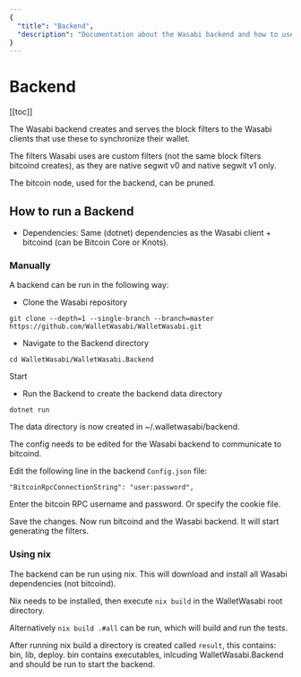 ```yaml
---
{
  "title": "Backend",
  "description": "Documentation about the Wasabi backend and how to use it.This is the Wasabi documentation, an archive of knowledge about the open-source, non-custodial and privacy-focused Bitcoin wallet for desktop."
}
---
```


# Backend

[[toc]]


The Wasabi backend creates and serves the block filters to the Wasabi clients that use these to synchronize their wallet.

The filters Wasabi uses are custom filters (not the same block filters bitcoind creates), as they are native segwit v0 and native segwit v1 only.

The bitcoin node, used for the backend, can be pruned.

## How to run a Backend

- Dependencies:
Same (dotnet) dependencies as the Wasabi client + bitcoind (can be Bitcoin Core or Knots).

### Manually

A backend can be run in the following way:

- Clone the Wasabi repository

```
git clone --depth=1 --single-branch --branch=master https://github.com/WalletWasabi/WalletWasabi.git
```

- Navigate to the Backend directory

```
cd WalletWasabi/WalletWasabi.Backend
```

Start 
- Run the Backend to create the backend data directory
``` 
dotnet run
```

The data directory is now created in ~/.walletwasabi/backend.

The config needs to be edited for the Wasabi backend to communicate to bitcoind.

Edit the following line in the backend `Config.json` file:
```
"BitcoinRpcConnectionString": "user:password",
```

Enter the bitcoin RPC username and password.
Or specify the cookie file.

Save the changes.
Now run bitcoind and the Wasabi backend.
It will start generating the filters.

### Using nix

The backend can be run using nix.
This will download and install all Wasabi dependencies (not bitcoind).

Nix needs to be installed, then execute `nix build` in the WalletWasabi root directory.

Alternatively `nix build .#all` can be run, which will build and run the tests.

After running nix build a directory is created called `result`, this contains: bin, lib, deploy.
bin contains executables, inlcuding WalletWasabi.Backend and should be run to start the backend.
